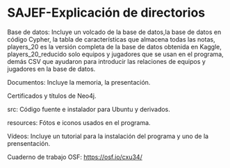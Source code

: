 # SAJEF-Explicación de directorios 

Base de datos: Incluye un volcado de la base de datos,la base de datos en código Cypher, la tabla de características que almacena todas las notas, players_20 es la versión completa de la base de datos obtenida en Kaggle, players_20_reducido solo equipos y jugadores que se usan en el programa, demás CSV que ayudaron para introducir las relaciones de equipos y jugadores en la base de datos.

Documentos: Incluye la memoria, la presentación.

Certificados y títulos de Neo4j.

src: Código fuente e instalador para Ubuntu y derivados.

resources: Fótos e iconos usados en el programa.

Vídeos: Incluye un tutorial para la instalación del programa y uno de la prensentación.

Cuaderno de trabajo OSF: https://osf.io/cxu34/
